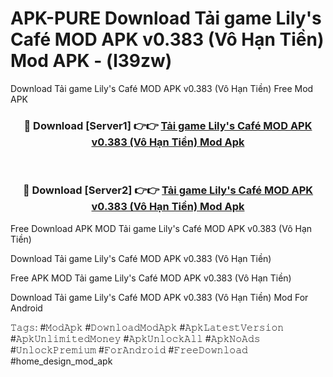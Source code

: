 # APK-PURE Download Tải game Lily's Café MOD APK v0.383 (Vô Hạn Tiền) Mod APK - (l39zw)
Download Tải game Lily's Café MOD APK v0.383 (Vô Hạn Tiền) Free Mod APK

<div align="center">
<h3>🔴 Download [Server1] 👉👉 <a href="https://apk-comot.site?title=Tải_game_Lily's_Café_MOD_APK_v0.383_(Vô_Hạn_Tiền)">Tải game Lily's Café MOD APK v0.383 (Vô Hạn Tiền) Mod Apk</a></h3><br>

<h3>🔴 Download [Server2] 👉👉 <a href="https://apk-comot.site?title=Tải_game_Lily's_Café_MOD_APK_v0.383_(Vô_Hạn_Tiền)">Tải game Lily's Café MOD APK v0.383 (Vô Hạn Tiền) Mod Apk</a></h3>
</div>


Free Download APK MOD Tải game Lily's Café MOD APK v0.383 (Vô Hạn Tiền)

Download Tải game Lily's Café MOD APK v0.383 (Vô Hạn Tiền) 

Free APK MOD Tải game Lily's Café MOD APK v0.383 (Vô Hạn Tiền) 

Download Tải game Lily's Café MOD APK v0.383 (Vô Hạn Tiền) Mod For Android

𝚃𝚊𝚐𝚜: #𝙼𝚘𝚍𝙰𝚙𝚔 #𝙳𝚘𝚠𝚗𝚕𝚘𝚊𝚍𝙼𝚘𝚍𝙰𝚙𝚔 #𝙰𝚙𝚔𝙻𝚊𝚝𝚎𝚜𝚝𝚅𝚎𝚛𝚜𝚒𝚘𝚗 #𝙰𝚙𝚔𝚄𝚗𝚕𝚒𝚖𝚒𝚝𝚎𝚍𝙼𝚘𝚗𝚎𝚢 #𝙰𝚙𝚔𝚄𝚗𝚕𝚘𝚌𝚔𝙰𝚕𝚕 #𝙰𝚙𝚔𝙽𝚘𝙰𝚍𝚜 #𝚄𝚗𝚕𝚘𝚌𝚔𝙿𝚛𝚎𝚖𝚒𝚞𝚖 #𝙵𝚘𝚛𝙰𝚗𝚍𝚛𝚘𝚒𝚍 #𝙵𝚛𝚎𝚎𝙳𝚘𝚠𝚗𝚕𝚘𝚊𝚍 #home_design_mod_apk